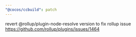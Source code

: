 ```yaml
---
"@cocos/ccbuild": patch
---
```


revert @rollup/plugin-node-resolve version to fix rollup issue https://github.com/rollup/plugins/issues/1464
